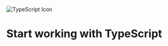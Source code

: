 
![TypeScript Icon]([insert_link_to_ts_icon](https://vetores.org/wp-content/uploads/typescript.png)https://vetores.org/wp-content/uploads/typescript.png)
<h1>Start working with TypeScript</h1>
